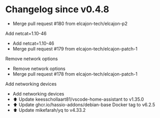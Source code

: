 # Changelog since v0.4.8
- Merge pull request #180 from elcajon-tech/elcajon-p2

Add netcat=1.10-46 
- Add netcat=1.10-46 
- Merge pull request #179 from elcajon-tech/elcajon-patch-1

Remove network options 
- Remove network options 
- Merge pull request #178 from elcajon-tech/elcajon-patch-1

Add networking devices 
- Add networking devices 
- ⬆️ Update keesschollaart81/vscode-home-assistant to v1.35.0 
- ⬆️ Update ghcr.io/hassio-addons/debian-base Docker tag to v6.2.5 
- ⬆️ Update mikefarah/yq to v4.33.2 
